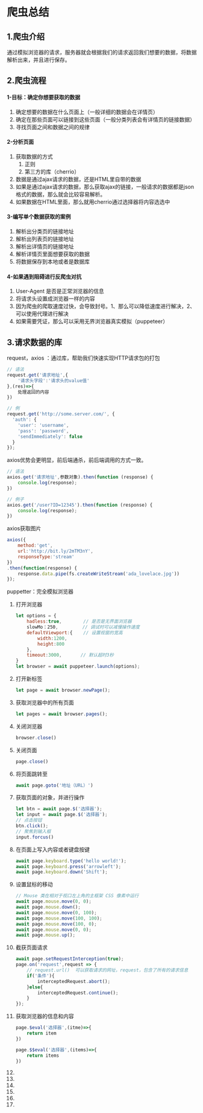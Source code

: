 # 爬虫总结

## 1.爬虫介绍

通过模拟浏览器的请求，服务器就会根据我们的请求返回我们想要的数据，将数据解析出来，并且进行保存。



## 2.爬虫流程

#### 1-目标：确定你想要获取的数据

1. 确定想要的数据在什么页面上（一般详细的数据会在详情页）
2. 确定在那些页面可以链接到这些页面（一般分类列表会有详情页的链接数据）
3. 寻找页面之间和数据之间的规律

#### 2-分析页面

1. 获取数据的方式
	1. 正则
	2. 第三方的库（cherrio）
2. 数据是通过ajax请求的数据，还是HTML里自带的数据
3. 如果是通过ajax请求的数据，那么获取ajax的链接，一般请求的数据都是json格式的数据，那么就会比较容易解析。
4. 如果数据在HTML里面，那么就用cherrio通过选择器将内容选选中

#### 3-编写单个数据获取的案例

1. 解析出分类页的链接地址
2. 解析出列表页的链接地址
3. 解析出详情页的链接地址
4. 解析详情页里面想要获取的数据
5. 将数据保存到本地或者是数据库

#### 4-如果遇到阻碍进行反爬虫对抗

1. User-Agent 是否是正常浏览器的信息
2. 将请求头设置成浏览器一样的内容
3. 因为爬虫的爬取速度过快，会导致封号。1、那么可以降低速度进行解决，2、可以使用代理进行解决
4. 如果需要凭证，那么可以采用无界浏览器真实模拟（puppeteer）

## 3.请求数据的库

request，axios ：通过库，帮助我们快速实现HTTP请求包的打包

~~~javascript
// 语法
request.get('请求地址',{
    '请求头字段':'请求头的value值'
},(res)=>{
    处理返回的内容
})

// 例
request.get('http://some.server.com/', {
  'auth': {
    'user': 'username',
    'pass': 'password',
    'sendImmediately': false
  }
});
~~~

axios优势会更明显，前后端通杀，前后端调用的方式一致。

~~~javascript
// 语法
axios.get('请求地址',参数对象).then(function (response) {
    console.log(response);
})

// 例子
axios.get('/user?ID=12345').then(function (response) {
    console.log(response);
})
~~~

axios获取图片

~~~javascript
axios({
    method:'get',
    url:'http://bit.ly/2mTM3nY',
    responseType:'stream'
})
.then(function(response) {
    response.data.pipe(fs.createWriteStream('ada_lovelace.jpg'))
});
~~~



puppetter：完全模拟浏览器

1. 打开浏览器

	~~~javascript
	let options = {
	    hadless:true, 	 	 // 是否是无界面浏览器
	    slowMo：250,		    // 调试时可以减慢操作速度
	    defaultViewport:{    // 设置视窗的宽高
	        width:1200,
	        height:800
	    },
	    timeout:3000,		// 默认超时3秒
	}
	let browser = await puppeteer.launch(options);
	~~~

2. 打开新标签

	~~~javascript
	let page = await browser.newPage();
	~~~

3. 获取浏览器中的所有页面

	~~~javascript
	let pages = await browser.pages();
	~~~

4. 关闭浏览器

	~~~javascript
	browser.close()
	~~~

5. 关闭页面

	~~~javascript
	page.close()
	~~~

6. 将页面跳转至

	~~~javascript
	await page.goto('地址（URL）')
	~~~

7. 获取页面的对象，并进行操作

	~~~javascript
	let btn = await page.$('选择器');
	let input = await page.$('选择器');
	// 点击按钮
	btn.click();
	// 聚焦到输入框
	input.forcus()
	~~~

8. 在页面上写入内容或者键盘按键

	~~~javascript
	await page.keyboard.type('hello world!');
	await page.keyboard.press('arrowleft');
	await page.keyboard.down('Shift');
	~~~

9. 设置鼠标的移动

	~~~javascript
	// Mouse 类在相对于视口左上角的主框架 CSS 像素中运行
	await page.mouse.move(0, 0);
	await page.mouse.down();
	await page.mouse.move(0, 100);
	await page.mouse.move(100, 100);
	await page.mouse.move(100, 0);
	await page.mouse.move(0, 0);
	await page.mouse.up();
	~~~

10. 截获页面请求

	~~~javascript
	await page.setRequestInterception(true);
	page.on('request',request => {
	    // request.url()  可以获取请求的网址，request，包含了所有的请求信息
	    if('条件'){
	        interceptedRequest.abort();
	    }else{
	        interceptedRequest.continue();
	    }
	});
	~~~

11. 获取浏览器的信息和内容

	~~~javascript
	page.$eval('选择器',(itme)=>{
	    return item
	})
	
	page.$$eval('选择器',(items)=>{
	    return items
	})
	~~~

	

12. 

13. 

14. 

15. 

16. 

17. 



